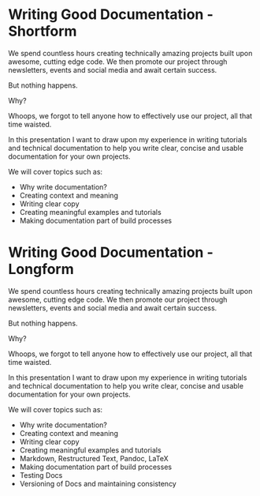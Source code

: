 # Writing Good Documentation - Shortform

We spend countless hours creating technically amazing projects built upon awesome, cutting edge code. We then promote our project through newsletters, events and social media and await certain success.

But nothing happens.

Why?

Whoops, we forgot to tell anyone how to effectively use our project, all that time waisted.

In this presentation I want to draw upon my experience in writing tutorials and technical documentation to help you write clear, concise and usable documentation for your own projects.

We will cover topics such as:

- Why write documentation?
- Creating context and meaning
- Writing clear copy
- Creating meaningful examples and tutorials
- Making documentation part of build processes

# Writing Good Documentation - Longform

We spend countless hours creating technically amazing projects built upon awesome, cutting edge code. We then promote our project through newsletters, events and social media and await certain success.

But nothing happens.

Why?

Whoops, we forgot to tell anyone how to effectively use our project, all that time waisted.

In this presentation I want to draw upon my experience in writing tutorials and technical documentation to help you write clear, concise and usable documentation for your own projects.

We will cover topics such as:

- Why write documentation?
- Creating context and meaning
- Writing clear copy
- Creating meaningful examples and tutorials
- Markdown, Restructured Text, Pandoc, LaTeX
- Making documentation part of build processes
- Testing Docs
- Versioning of Docs and maintaining consistency
